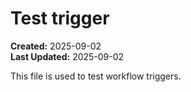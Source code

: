 # Test trigger

**Created:** 2025-09-02  
**Last Updated:** 2025-09-02

This file is used to test workflow triggers.

